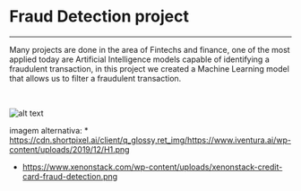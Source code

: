 # Fraud Detection project 
<hr>

Many projects are done in the area of Fintechs and finance, one of the most applied today are Artificial Intelligence models capable of identifying a fraudulent transaction, in this project we created a Machine Learning model that allows us to filter a fraudulent transaction.

<br>

![alt text](https://cdn.shortpixel.ai/client/q_glossy,ret_img/https://www.iventura.ai/wp-content/uploads/2019/12/H1.png)


imagem alternativa: *  https://cdn.shortpixel.ai/client/q_glossy,ret_img/https://www.iventura.ai/wp-content/uploads/2019/12/H1.png
* https://www.xenonstack.com/wp-content/uploads/xenonstack-credit-card-fraud-detection.png
